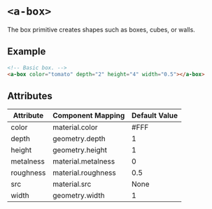 # `<a-box>`

The box primitive creates shapes such as boxes, cubes, or walls.

## Example

```html
<!-- Basic box. -->
<a-box color="tomato" depth="2" height="4" width="0.5"></a-box>
```

## Attributes

| Attribute                        | Component Mapping                      | Default Value |
| --------                         | -----------------                      | ------------- |
| color                            | material.color                         | #FFF          |
| depth                            | geometry.depth                         | 1             |
| height                           | geometry.height                        | 1             |
| metalness                        | material.metalness                     | 0             |
| roughness                        | material.roughness                     | 0.5           |
| src                              | material.src                           | None          |
| width                            | geometry.width                         | 1             |
